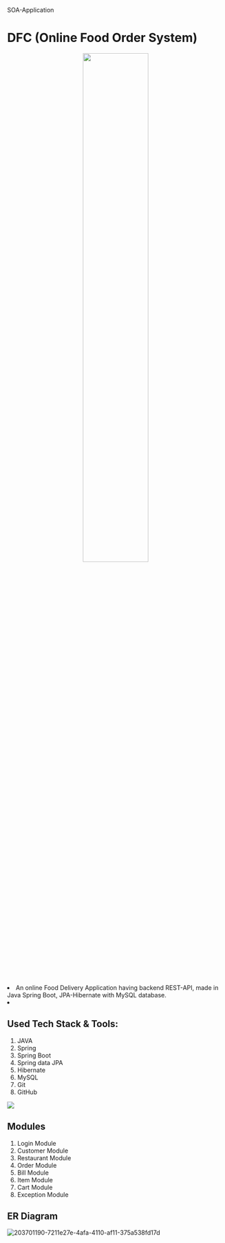 SOA-Application

# DFC (Online Food Order System)

<p align="center">
  <img style="width:55%;" src=https://media4.giphy.com/media/7qWF0zp5sXDFyqup0y/giphy.gif?cid=6c09b9520lx5betbilx0fpv8sitjntpjsjmn7pz2ml12pnjw&ep=v1_stickers_related&rid=giphy.gif&ct=s />
</p>


<li>An online Food Delivery Application having backend REST-API, made in Java Spring Boot, JPA-Hibernate with MySQL database.
<li> 
 
 
## Used Tech Stack & Tools:
1. JAVA
2. Spring
3. Spring Boot
4. Spring data JPA
5. Hibernate
6. MySQL
7. Git
8. GitHub

[![](https://skillicons.dev/icons?i=java,spring,hibernate,mysql,git,github)]()

## Modules
1. Login Module
2. Customer Module
3. Restaurant Module
4. Order Module
5. Bill Module
6. Item Module
7. Cart Module
8. Exception Module


## ER Diagram
![203701190-7211e27e-4afa-4110-af11-375a538fd17d](https://github.com/nitali-08/SOA-Application/assets/97014713/1807c054-b307-4fd1-9870-6ff59b26bdaa)
